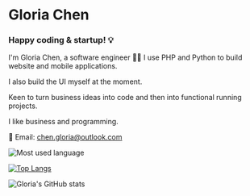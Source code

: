 # Gloria Chen


### Happy coding & startup! 💡

I'm Gloria Chen, a software engineer 👩‍💻 I use PHP and Python to build website and mobile applications.

I also build the UI myself at the moment.

Keen to turn business ideas into code and then into functional running projects.

I like business and programming.

:email: Email: chen.gloria@outlook.com

<div>
  
![Most used language](https://github-readme-stats.vercel.app/api/top-langs/?username=chen-gloria&theme=jolly)

[![Top Langs](https://github-readme-stats.vercel.app/api/top-langs/?username=chen-gloria&layout=pie)](https://github.com/anuraghazra/github-readme-stats)

  
![Gloria's GitHub stats](https://github-readme-stats.vercel.app/api/?username=chen-gloria&count_private=true&show_icons=true&theme=jolly)

</div>
